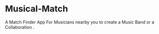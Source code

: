 # Musical-Match
A Match Finder App For Musicians nearby you to create a Music Band or a Collaboration .
